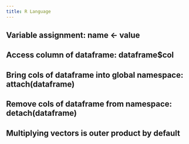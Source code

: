 ```yaml
---
title: R Language
---
```


## Variable assignment: name <- value

## Access column of dataframe: dataframe$col

## Bring cols of dataframe into global namespace: attach(dataframe)

## Remove cols of dataframe from namespace: detach(dataframe)

## Multiplying vectors is outer product by default
